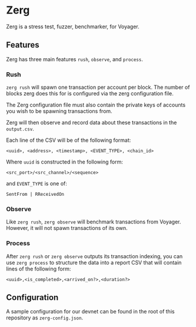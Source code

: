 # Zerg

Zerg is a stress test, fuzzer, benchmarker, for Voyager.

## Features

Zerg has three main features `rush`, `observe`, and `process`.

### Rush

`zerg rush` will spawn one transaction per account per block. The number of blocks zerg does this for is configured via the zerg configuration file.

The Zerg configuration file must also contain the private keys of accounts you wish to be spawning transactions from.

Zerg will then observe and record data about these transactions in the `output.csv`.

Each line of the CSV will be of the following format:

```csv
<uuid>, <address>, <timestamp>, <EVENT_TYPE>, <chain_id>
```

Where `uuid` is constructed in the following form:

```
<src_port>/<src_channel>/<sequence>
```

and `EVENT_TYPE` is one of:

```
SentFrom | RReceivedOn
```

### Observe

Like `zerg rush`, `zerg observe` will benchmark transactions from Voyager. However, it will not spawn transactions of its own.

### Process

After `zerg rush` or `zerg observe` outputs its transaction indexing, you can use `zerg process` to structure the data into a report CSV that will contain lines of the following form:

```csv
<uuid>,<is_completed>,<arrived_on?>,<duration?>
```

## Configuration

A sample configuration for our devnet can be found in the root of this repository as `zerg-config.json`.
